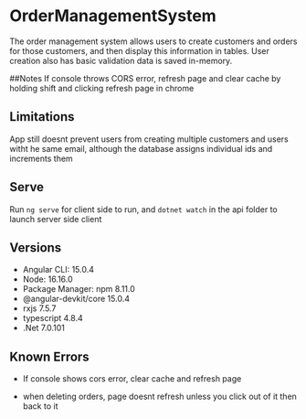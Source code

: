 # OrderManagementSystem

The order management system allows users to create customers and orders for those customers, and then display 
this information in tables. User creation also has basic validation data is saved in-memory.

##Notes
If console throws CORS error, refresh page and clear cache by holding shift and clicking refresh page in chrome

## Limitations
App still doesnt prevent users from creating multiple customers and users witht he same email, although the database
assigns individual ids and increments them

## Serve
Run `ng serve` for client side to run, and `dotnet watch` in the api folder to launch server side client

## Versions
 - Angular CLI: 15.0.4
 - Node: 16.16.0
 - Package Manager: npm 8.11.0
 - @angular-devkit/core            15.0.4
 - rxjs                            7.5.7
 - typescript                      4.8.4
 - .Net 7.0.101

## Known Errors
- If console shows cors error, clear cache and refresh page

- when deleting orders, page doesnt refresh unless you click out of it then back to it



